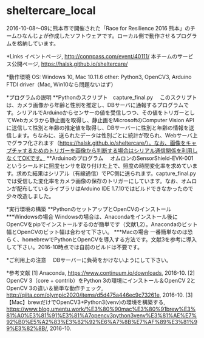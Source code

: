 # sheltercare_local
2016-10-08〜09に熊本市で開催された「Race for Resilience 2016 熊本」のチームひなんじょが作成したソフトウェアです。ローカル側で動作させるプログラムを格納しています。

*Links
イベントページ, http://connpass.com/event/40111/
本チームのサービス公開ページ, https://halsk.github.io/sheltercare/

*動作環境
OS: Windows 10, Mac 10.11.6
other: Python3, OpenCV3, Arduino FTDI driver（Mac, Win10なら問題ないはず）

*プログラムの説明
**Pythonのスクリプト　capture_final.py
　このスクリプトは、カメラ画像から年齢と性別を推定し、DBサーバに通報するプログラムです。シリアルでArduinoからセンサーの値を受信しつつ、その値をトリガーとしてWebカメラから静止画を取得し、静止画をMicrosoftのComputer Vision APIに送信して性別と年齢の推定値を取得し、DBサーバーに性別と年齢の情報を送信します。ちなみに、送られたデータは性別ごとに統計が取られ、Webサーバ上でグラフ化されます（https://halsk.github.io/sheltercare/）。なお、画像をキャプチャするためのトリガーを画像から判断する場合はシリアル通信関係を利用しなくてOKです。
**Arduinoのプログラム
　オムロンのSensorShield-EVK-001というシールドに照度センサを取り付けた上で、照度の時間変化率を求めています。求めた結果はシリアル（有線通信）でPC側に送られます。capture_final.pyでは受信した変化率をカメラ画像の保存のトリガーにしています。なお、オムロンが配布しているライブラリはArduino IDE 1.7.10ではビルドできなかったので少々改造しました。

*実行環境の構築
**PythonのセットアップとOpenCVのインストール
***Windowsの場合
Windowsの場合は、Anacondaをインストール後にOpenCVをpipでインストールするのが簡単です（文献1,2）。Anacondaのビット幅とOpenCVのビット幅は合わせて下さい。
***Macの場合
一番簡単なのは恐らく、homebrewでPythonとOpenCVを導入する方法です。文献3を参考に導入して下さい。2016-10時点では自前のビルドは不要です。
 
*ご利用上の注意
　DBサーバーに負荷をかけないようにして下さい。

*参考文献
[1] Anaconda, https://www.continuum.io/downloads, 2016-10.
[2] OpenCV 3（core + contrib）をPython 3の環境にインストール＆OpenCV 2とOpenCV 3の違い＆簡単な動作チェック, http://qiita.com/olympic2020/items/d5d475a446ec9c73261e, 2016-10.
[3] 【Mac】brewだけでOpenCV3+Python3(venv)の環境を構築する, https://www.blog.umentu.work/%E3%80%90mac%E3%80%91brew%E3%81%A0%E3%81%91%E3%81%A7opencv3python3venv%E3%81%AE%E7%92%B0%E5%A2%83%E3%82%92%E6%A7%8B%E7%AF%89%E3%81%99%E3%82%8B/, 2016-10.
